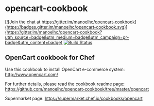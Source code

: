 # opencart-cookbook

[![Join the chat at https://gitter.im/manoelhc/opencart-cookbook](https://badges.gitter.im/manoelhc/opencart-cookbook.svg)](https://gitter.im/manoelhc/opencart-cookbook?utm_source=badge&utm_medium=badge&utm_campaign=pr-badge&utm_content=badge)
[![Build Status](https://travis-ci.org/manoelhc/opencart-cookbook.svg?branch=master)](https://travis-ci.org/manoelhc/opencart-cookbook)

OpenCart cookbook for Chef
---
Use this cookbook to install OpenCart e-commerce system: http://www.opencart.com/

For further details, please read the cookbook readme page: https://github.com/manoelhc/opencart-cookbook/tree/master/opencart

Supermarket page: https://supermarket.chef.io/cookbooks/opencart
